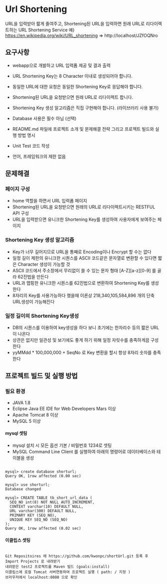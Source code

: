 Url Shortening
==============

URL을 입력받아 짧게 줄여주고, Shortening된 URL을 입력하면 원래 URL로 리다이렉트하는 URL Shortening Service
예) https://en.wikipedia.org/wiki/URL_shortening => http://localhost/JZfOQNro

## 요구사항

- webapp으로 개발하고 URL 입력폼 제공 및 결과 출력
- URL Shortening Key는 8 Character 이내로 생성되어야 합니다. 
- 동일한 URL에 대한 요청은 동일한 Shortening Key로 응답해야 합니다. 
- Shortening된 URL을 요청받으면 원래 URL로 리다이렉트 합니다. 
- Shortening Key 생성 알고리즘은 직접 구현해야 합니다. (라이브러리 사용 불가)
- Database 사용은 필수 아님 (선택)
 
- README.md 파일에 프로젝트 소개 및 문제해결 전략 그리고 프로젝트 빌드와 실행 방법 명시 
- Unit Test 코드 작성
- 언어, 프레임워크의 제한 없음
## 문제해결

### 페이지 구성
- home 역할을 하면서 URL 입력폼 페이지 
- Shortening된 URL을 요청받으면 원래의 URL로 리다이렉트시키는 RESTFUL API 구성
- URL을 입력받으면 유니크한 Shortening Key를 생성하여 사용자에게 보여주는 페이지

### Shortening Key 생성 알고리즘
- Key가 너무 길어지므로 URL을 통째로 Encoding이나 Encrypt 할 수는 없다
- 일정 길이 제한의 유니크한 시퀀스를 ASCII 코드같은 문자열로 변환할 수 있다면 짧은 Character 생성이 가능할 것
- ASCII 코드에서 주소창에서 무리없이 쓸 수 있는 문자 형태 [A-Z][a-z][0-9] 를 골라 62진법을 만든다
- URL과 맵핑한 유니크한 시퀀스를 62진법으로 변환하여 Shortening Key를 생성한다
- 8자리의 Key를 사용가능하다 했을때 이론상 218,340,105,584,896 개의 단축 URL생성이 가능해진다

### 일정 길이의 Shortening Key생성
- DB의 시퀀스를 이용하여 key생성을 하다 보니 초기에는 한자리수 등의 짧은 URL이 나온다
- 상관은 없지만 일관성 및 보기에도 좋게 하기 위해 일정 자릿수를 충족하게끔 구성한다
- yyMMdd * 100,000,000 + SeqNo 로 Key 변환을 할시 항상 8자리 숫자를 충족한다

## 프로젝트 빌드 및 실행 방법

### 필요 환경
- JAVA 1.8
- Eclipse Java EE IDE for Web Developers Mars 이상
- Apache Tomcat 8 이상
- MySQL 5 이상
 
#### mysql 셋팅
* mysql 설치 시 모든 옵션 기본 / 비밀번호 1234로 셋팅
* MySQL Command Line Client 를 실행하여 아래의 명령어로 데이터베이스와 테이블을 생성
<pre><code> 
mysql> create database shorturl;
Query OK, 1row affected (0.00 sec)

mysql> use shorturl;
Database changed

mysql> CREATE TABLE tb_short_url_data (
  SEQ_NO int(8) NOT NULL AUTO_INCREMENT,
  CONTEXT varchar(10) DEFAULT NULL,
  URL varchar(300) DEFAULT NULL,
  PRIMARY KEY (SEQ_NO),
  UNIQUE KEY SEQ_NO (SEQ_NO)
);
Query OK, 1row affected (0.02 sec)
</code></pre>

#### 이클립스 셋팅

<pre><code> 
Git Repositoires 에 https://github.com/kwonpc/shortUrl.git 등록 후 Import Projects 로 내려받기
내려받은 test2 프로젝트를 Maven 빌드 (goals:install) 
이클립스에 로컬 Tomcat 서버연동하여 프로젝트 실행 ( path: / 지정 )
브라우저에서 localhost:8080 으로 확인
</code></pre>




